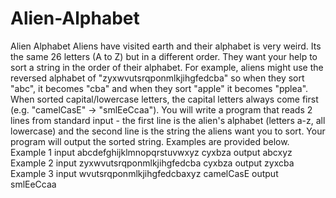 # Alien-Alphabet
Alien Alphabet Aliens have visited earth and their alphabet is very weird. Its the same 26 letters (A to Z) but in a different order. They want your help to sort a string in the order of their alphabet.  For example, aliens might use the reversed alphabet of "zyxwvutsrqponmlkjihgfedcba" so when they sort "abc", it becomes "cba" and when they sort "apple" it becomes "pplea". When sorted capital/lowercase letters, the capital letters always come first (e.g. "camelCasE" -> "smlEeCcaa").  You will write a program that reads 2 lines from standard input - the first line is the alien's alphabet (letters a-z, all lowercase) and the second line is the string the aliens want you to sort. Your program will output the sorted string. Examples are provided below. Example 1 input abcdefghijklmnopqrstuvwxyz cyxbza  output abcxyz  Example 2 input zyxwvutsrqponmlkjihgfedcba cyxbza  output zyxcba  Example 3 input wvutsrqponmlkjihgfedcbaxyz camelCasE  output smlEeCcaa
